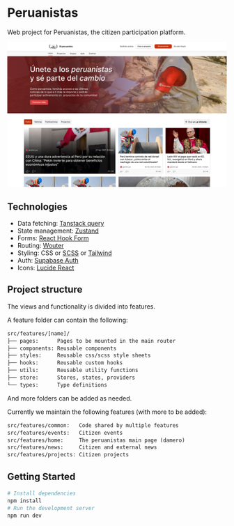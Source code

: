 # Peruanistas

Web project for Peruanistas, the citizen participation platform.

![The Peruanistas feed: "El damero"](./docs/design.png)

## Technologies

- Data fetching: [Tanstack query](https://tanstack.com/query/latest)
- State management: [Zustand](https://zustand.docs.pmnd.rs/getting-started/introduction)
- Forms: [React Hook Form](https://react-hook-form.com/get-started)
- Routing: [Wouter](https://github.com/molefrog/wouter)
- Styling: CSS or [SCSS](https://sass-lang.com/) or [Tailwind](https://tailwindcss.com/)
- Auth: [Supabase Auth](https://supabase.com/docs/guides/auth)
- Icons: [Lucide React](https://lucide.dev/icons/)

## Project structure

The views and functionality is divided into features.

A feature folder can contain the following:

```txt
src/features/[name]/
├── pages:      Pages to be mounted in the main router
├── components: Reusable components
├── styles:     Reusable css/scss style sheets
├── hooks:      Reusable custom hooks
├── utils:      Reusable utility functions
├── store:      Stores, states, providers
└── types:      Type definitions
```

And more folders can be added as needed.

Currently we maintain the following features (with more to be added):

```txt
src/features/common:   Code shared by multiple features
src/features/events:   Citizen events
src/features/home:     The peruanistas main page (damero)
src/features/news:     Citizen and external news
src/features/projects: Citizen projects
```

## Getting Started

```sh
# Install dependencies
npm install
# Run the development server
npm run dev
```
